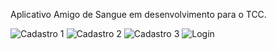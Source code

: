 Aplicativo Amigo de Sangue em desenvolvimento para o TCC.

![Cadastro 1](https://github.com/user-attachments/assets/ab2c343c-612b-4ab8-ae44-aad6b85d8ed4)
![Cadastro 2](https://github.com/user-attachments/assets/c66600c1-5f61-45e2-b1b7-685a9b7a56e5)
![Cadastro 3](https://github.com/user-attachments/assets/94338a19-ad72-4361-8eca-00f2c3202250)
![Login](https://github.com/user-attachments/assets/7b1fbc91-39c8-4028-9899-074dd2d53472)
